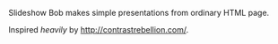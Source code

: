 Slideshow Bob makes simple presentations from ordinary HTML page.

Inspired _heavily_ by <http://contrastrebellion.com/>.
